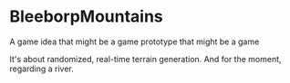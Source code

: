 # BleeborpMountains
A game idea that might be a game prototype that might be a game

It's about randomized, real-time terrain generation. And for the moment, regarding a river.

